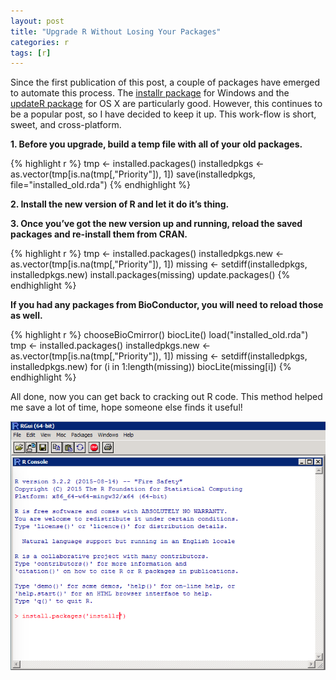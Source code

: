 ```yaml
---
layout: post
title: "Upgrade R Without Losing Your Packages"
categories: r
tags: [r]
---
```



Since the first publication of this post, a couple of packages have emerged to automate this process. The [installr package]() for Windows and the [updateR package](https://github.com/AndreaCirilloAC/updateR) for OS X are particularly good. However, this continues to be a popular post, so I have decided to keep it up. This work-flow is short, sweet, and cross-platform.

**1. Before you upgrade, build a temp file with all of your old packages.**


{% highlight r %}
tmp <- installed.packages()
installedpkgs <- as.vector(tmp[is.na(tmp[,"Priority"]), 1])
save(installedpkgs, file="installed_old.rda")
{% endhighlight %}

**2. Install the new version of R and let it do it’s thing.**

**3. Once you’ve got the new version up and running, reload the saved packages and re-install them from CRAN.**


{% highlight r %}
tmp <- installed.packages()
installedpkgs.new <- as.vector(tmp[is.na(tmp[,"Priority"]), 1])
missing <- setdiff(installedpkgs, installedpkgs.new)
install.packages(missing)
update.packages()
{% endhighlight %}

**If you had any packages from BioConductor, you will need to reload those as well.**


{% highlight r %}
chooseBioCmirror()
biocLite() 
load("installed_old.rda")
tmp <- installed.packages()
installedpkgs.new <- as.vector(tmp[is.na(tmp[,"Priority"]), 1])
missing <- setdiff(installedpkgs, installedpkgs.new)
for (i in 1:length(missing)) biocLite(missing[i])
{% endhighlight %}

All done, now you can get back to cracking out R code. This method helped me save a lot of time, hope someone else finds it useful!

![](https://github.com/keberwein/keberwein.github.io/blob/master/images/rterminal1.png?raw=true)